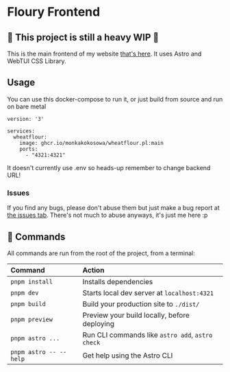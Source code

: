 # Floury Frontend
## 🚧 This project is still a heavy WIP 🚧
This is the main frontend of my website [that's here](https://wheatflour.pl). 
It uses Astro and WebTUI CSS Library. 

## Usage
You can use this docker-compose to run it, or just build from source and run on bare metal
```
version: '3'

services:
  wheatflour:
    image: ghcr.io/monkakokosowa/wheatflour.pl:main
    ports:
      - "4321:4321"
```
It doesn't currently use .env so heads-up remember to change backend URL!


### Issues
If you find any bugs, please don't abuse them but just make a bug report at [the issues tab](https://github.com/MonkaKokosowa/backend-flour/issues). 
There's not much to abuse anyways, it's just me here :p

## 🧞 Commands

All commands are run from the root of the project, from a terminal:

| Command                   | Action                                           |
| :------------------------ | :----------------------------------------------- |
| `pnpm install`             | Installs dependencies                            |
| `pnpm dev`             | Starts local dev server at `localhost:4321`      |
| `pnpm build`           | Build your production site to `./dist/`          |
| `pnpm preview`         | Preview your build locally, before deploying     |
| `pnpm astro ...`       | Run CLI commands like `astro add`, `astro check` |
| `pnpm astro -- --help` | Get help using the Astro CLI                     |
